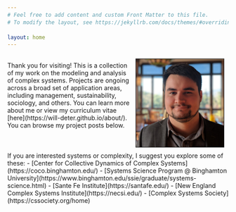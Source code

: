 ```yaml
---
# Feel free to add content and custom Front Matter to this file.
# To modify the layout, see https://jekyllrb.com/docs/themes/#overriding-theme-defaults

layout: home
---
```


<img src="/assets/will.jpg" width="200" height="auto" border="1px solid #000" align="right" hspace="10" vspace="10">
<br>
Thank you for visiting! This is a collection of my work on the modeling and analysis of complex systems. Projects are ongoing across a broad set of application areas, including management, sustainability, sociology, and others. You can learn more about me or view my curriculum vitae [here](https://will-deter.github.io/about/).  You can browse my project posts below.


<br clear="right"/>
If you are interested systems or complexity, I suggest you explore some of these:
- [Center for Collective Dynamics of Complex Systems](https://coco.binghamton.edu/)
- [Systems Science Program @ Binghamton University](https://www.binghamton.edu/ssie/graduate/systems-science.html)
- [Sante Fe Institute](https://santafe.edu/)
- [New England Complex Systems Institute](https://necsi.edu/)
- [Complex Systems Society](https://cssociety.org/home)


